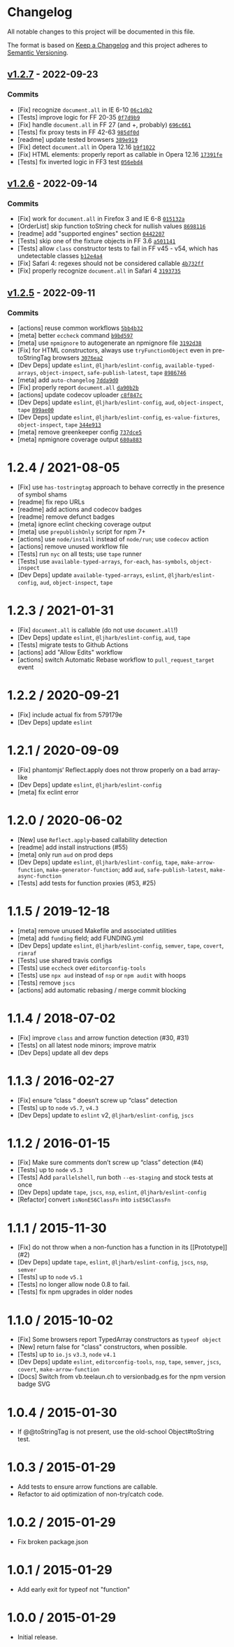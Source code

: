 # Changelog

All notable changes to this project will be documented in this file.

The format is based on [Keep a Changelog](https://keepachangelog.com/en/1.0.0/)
and this project adheres to [Semantic Versioning](https://semver.org/spec/v2.0.0.html).

## [v1.2.7](https://github.com/inspect-js/is-callable/compare/v1.2.6...v1.2.7) - 2022-09-23

### Commits

- [Fix] recognize `document.all` in IE 6-10 [`06c1db2`](https://github.com/inspect-js/is-callable/commit/06c1db2b9b2e0f28428e1293eb572f8f93871ec7)
- [Tests] improve logic for FF 20-35 [`0f7d9b9`](https://github.com/inspect-js/is-callable/commit/0f7d9b9c7fe149ca87e71f0a125ade251a6a578c)
- [Fix] handle `document.all` in FF 27 (and +, probably) [`696c661`](https://github.com/inspect-js/is-callable/commit/696c661b8c0810c2d05ab172f1607f4e77ddf81e)
- [Tests] fix proxy tests in FF 42-63 [`985df0d`](https://github.com/inspect-js/is-callable/commit/985df0dd36f8cfe6f1993657b7c0f4cfc19dae30)
- [readme] update tested browsers [`389e919`](https://github.com/inspect-js/is-callable/commit/389e919493b1cb2010126b0411e5291bf76169bd)
- [Fix] detect `document.all` in Opera 12.16 [`b9f1022`](https://github.com/inspect-js/is-callable/commit/b9f1022b3d7e466b7f09080bd64c253caf644325)
- [Fix] HTML elements: properly report as callable in Opera 12.16 [`17391fe`](https://github.com/inspect-js/is-callable/commit/17391fe02b895777c4337be28dca3b364b743b34)
- [Tests] fix inverted logic in FF3 test [`056ebd4`](https://github.com/inspect-js/is-callable/commit/056ebd48790f46ca18ff5b12f51b44c08ccc3595)

## [v1.2.6](https://github.com/inspect-js/is-callable/compare/v1.2.5...v1.2.6) - 2022-09-14

### Commits

- [Fix] work for `document.all` in Firefox 3 and IE 6-8 [`015132a`](https://github.com/inspect-js/is-callable/commit/015132aaef886ec777b5b3593ef4ce461dd0c7d4)
- [OrderList] skip function toString check for nullish values [`8698116`](https://github.com/inspect-js/is-callable/commit/8698116f95eb59df8b48ec8e4585fc1cdd8cae9f)
- [readme] add "supported engines" section [`0442207`](https://github.com/inspect-js/is-callable/commit/0442207a89a1554d41ba36daf21862ef7ccbd500)
- [Tests] skip one of the fixture objects in FF 3.6 [`a501141`](https://github.com/inspect-js/is-callable/commit/a5011410bc6edb276c6ec8b47ce5c5d83c4bee15)
- [Tests] allow `class` constructor tests to fail in FF v45 - v54, which has undetectable classes [`b12e4a4`](https://github.com/inspect-js/is-callable/commit/b12e4a4d8c438678bd7710f9f896680150766b51)
- [Fix] Safari 4: regexes should not be considered callable [`4b732ff`](https://github.com/inspect-js/is-callable/commit/4b732ffa34346db3f0193ea4e46b7d4e637e6c82)
- [Fix] properly recognize `document.all` in Safari 4 [`3193735`](https://github.com/inspect-js/is-callable/commit/319373525dc4603346661641840cd9a3e0613136)

## [v1.2.5](https://github.com/inspect-js/is-callable/compare/v1.2.4...v1.2.5) - 2022-09-11

### Commits

- [actions] reuse common workflows [`5bb4b32`](https://github.com/inspect-js/is-callable/commit/5bb4b32dc93987328ab4f396601f751c4a7abd62)
- [meta] better `eccheck` command [`b9bd597`](https://github.com/inspect-js/is-callable/commit/b9bd597322b6e3a24c74c09881ca73e1d9f9f485)
- [meta] use `npmignore` to autogenerate an npmignore file [`3192d38`](https://github.com/inspect-js/is-callable/commit/3192d38527c7fc461d05d5aa93d47628e658bc45)
- [Fix] for HTML constructors, always use `tryFunctionObject` even in pre-toStringTag browsers [`3076ea2`](https://github.com/inspect-js/is-callable/commit/3076ea21d1f6ecc1cb711dcf1da08f257892c72b)
- [Dev Deps] update `eslint`, `@ljharb/eslint-config`, `available-typed-arrays`, `object-inspect`, `safe-publish-latest`, `tape` [`8986746`](https://github.com/inspect-js/is-callable/commit/89867464c42adc5cd375ee074a4574b0295442cb)
- [meta] add `auto-changelog` [`7dda9d0`](https://github.com/inspect-js/is-callable/commit/7dda9d04e670a69ae566c8fa596da4ff4371e615)
- [Fix] properly report `document.all` [`da90b2b`](https://github.com/inspect-js/is-callable/commit/da90b2b68dc4f33702c2e01ad07b4f89bcb60984)
- [actions] update codecov uploader [`c8f847c`](https://github.com/inspect-js/is-callable/commit/c8f847c90e04e54ff73c7cfae86e96e94990e324)
- [Dev Deps] update `eslint`, `@ljharb/eslint-config`, `aud`, `object-inspect`, `tape` [`899ae00`](https://github.com/inspect-js/is-callable/commit/899ae00b6abd10d81fc8bc7f02b345fd885d5f56)
- [Dev Deps] update `eslint`, `@ljharb/eslint-config`, `es-value-fixtures`, `object-inspect`, `tape` [`344e913`](https://github.com/inspect-js/is-callable/commit/344e913b149609bf741aa7345fa32dc0b90d8893)
- [meta] remove greenkeeper config [`737dce5`](https://github.com/inspect-js/is-callable/commit/737dce5590b1abb16183a63cb9d7d26920b3b394)
- [meta] npmignore coverage output [`680a883`](https://github.com/inspect-js/is-callable/commit/680a8839071bf36a419fe66e1ced7a3303c27b28)

<!-- auto-changelog-above -->
1.2.4 / 2021-08-05
=================
  * [Fix] use `has-tostringtag` approach to behave correctly in the presence of symbol shams
  * [readme] fix repo URLs
  * [readme] add actions and codecov badges
  * [readme] remove defunct badges
  * [meta] ignore eclint checking coverage output
  * [meta] use `prepublishOnly` script for npm 7+
  * [actions] use `node/install` instead of `node/run`; use `codecov` action
  * [actions] remove unused workflow file
  * [Tests] run `nyc` on all tests; use `tape` runner
  * [Tests] use `available-typed-arrays`, `for-each`, `has-symbols`, `object-inspect`
  * [Dev Deps] update `available-typed-arrays`, `eslint`, `@ljharb/eslint-config`, `aud`, `object-inspect`, `tape`

1.2.3 / 2021-01-31
=================
  * [Fix] `document.all` is callable (do not use `document.all`!)
  * [Dev Deps] update `eslint`, `@ljharb/eslint-config`, `aud`, `tape`
  * [Tests] migrate tests to Github Actions
  * [actions] add "Allow Edits" workflow
  * [actions] switch Automatic Rebase workflow to `pull_request_target` event

1.2.2 / 2020-09-21
=================
  * [Fix] include actual fix from 579179e
  * [Dev Deps] update `eslint`

1.2.1 / 2020-09-09
=================
  * [Fix] phantomjs‘ Reflect.apply does not throw properly on a bad array-like
  * [Dev Deps] update `eslint`, `@ljharb/eslint-config`
  * [meta] fix eclint error

1.2.0 / 2020-06-02
=================
  * [New] use `Reflect.apply`‑based callability detection
  * [readme] add install instructions (#55)
  * [meta] only run `aud` on prod deps
  * [Dev Deps] update `eslint`, `@ljharb/eslint-config`, `tape`, `make-arrow-function`, `make-generator-function`; add `aud`, `safe-publish-latest`, `make-async-function`
  * [Tests] add tests for function proxies (#53, #25)

1.1.5 / 2019-12-18
=================
  * [meta] remove unused Makefile and associated utilities
  * [meta] add `funding` field; add FUNDING.yml
  * [Dev Deps] update `eslint`, `@ljharb/eslint-config`, `semver`, `tape`, `covert`, `rimraf`
  * [Tests] use shared travis configs
  * [Tests] use `eccheck` over `editorconfig-tools`
  * [Tests] use `npx aud` instead of `nsp` or `npm audit` with hoops
  * [Tests] remove `jscs`
  * [actions] add automatic rebasing / merge commit blocking

1.1.4 / 2018-07-02
=================
  * [Fix] improve `class` and arrow function detection (#30, #31)
  * [Tests] on all latest node minors; improve matrix
  * [Dev Deps] update all dev deps

1.1.3 / 2016-02-27
=================
  * [Fix] ensure “class “ doesn’t screw up “class” detection
  * [Tests] up to `node` `v5.7`, `v4.3`
  * [Dev Deps] update to `eslint` v2, `@ljharb/eslint-config`, `jscs`

1.1.2 / 2016-01-15
=================
  * [Fix] Make sure comments don’t screw up “class” detection (#4)
  * [Tests] up to `node` `v5.3`
  * [Tests] Add `parallelshell`, run both `--es-staging` and stock tests at once
  * [Dev Deps] update `tape`, `jscs`, `nsp`, `eslint`, `@ljharb/eslint-config`
  * [Refactor] convert `isNonES6ClassFn` into `isES6ClassFn`

1.1.1 / 2015-11-30
=================
  * [Fix] do not throw when a non-function has a function in its [[Prototype]] (#2)
  * [Dev Deps] update `tape`, `eslint`, `@ljharb/eslint-config`, `jscs`, `nsp`, `semver`
  * [Tests] up to `node` `v5.1`
  * [Tests] no longer allow node 0.8 to fail.
  * [Tests] fix npm upgrades in older nodes

1.1.0 / 2015-10-02
=================
  * [Fix] Some browsers report TypedArray constructors as `typeof object`
  * [New] return false for "class" constructors, when possible.
  * [Tests] up to `io.js` `v3.3`, `node` `v4.1`
  * [Dev Deps] update `eslint`, `editorconfig-tools`, `nsp`, `tape`, `semver`, `jscs`, `covert`, `make-arrow-function`
  * [Docs] Switch from vb.teelaun.ch to versionbadg.es for the npm version badge SVG

1.0.4 / 2015-01-30
=================
  * If @@toStringTag is not present, use the old-school Object#toString test.

1.0.3 / 2015-01-29
=================
  * Add tests to ensure arrow functions are callable.
  * Refactor to aid optimization of non-try/catch code.

1.0.2 / 2015-01-29
=================
  * Fix broken package.json

1.0.1 / 2015-01-29
=================
  * Add early exit for typeof not "function"

1.0.0 / 2015-01-29
=================
  * Initial release.
